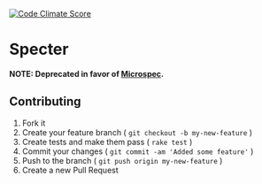 [![Code Climate Score](http://img.shields.io/codeclimate/github/Erol/specter.svg?style=flat)](https://codeclimate.com/github/Erol/specter)

# Specter

**NOTE: Deprecated in favor of [Microspec](https://github.com/Erol/microspec).**

## Contributing

1. Fork it
2. Create your feature branch ( `git checkout -b my-new-feature` )
3. Create tests and make them pass ( `rake test` )
4. Commit your changes ( `git commit -am 'Added some feature'` )
5. Push to the branch ( `git push origin my-new-feature` )
6. Create a new Pull Request
